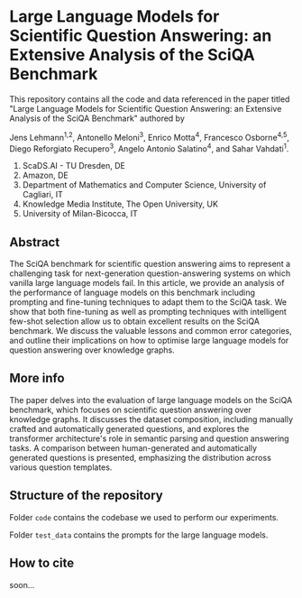 # Large Language Models for Scientific Question Answering: an Extensive Analysis of the SciQA Benchmark

This repository contains all the code and data referenced in the paper titled "Large Language Models for Scientific Question Answering: an Extensive Analysis of the SciQA Benchmark" authored by 

Jens Lehmann<sup>1,2</sup>, Antonello Meloni<sup>3</sup>, Enrico Motta<sup>4</sup>, Francesco Osborne<sup>4,5</sup>, Diego Reforgiato Recupero<sup>3</sup>, Angelo Antonio Salatino<sup>4</sup>, and Sahar Vahdati<sup>1</sup>.

1. ScaDS.AI - TU Dresden, DE
2. Amazon, DE 
3. Department of Mathematics and Computer Science, University of Cagliari, IT 
4. Knowledge Media Institute, The Open University, UK 
5. University of Milan-Bicocca, IT

## Abstract
The SciQA benchmark for scientific question answering aims to represent a challenging task for next-generation question-answering systems on which vanilla large language models fail. In this article, we provide an analysis of the performance of language models on this benchmark including prompting and fine-tuning techniques to adapt them to the SciQA task. We show that both fine-tuning as well as prompting techniques with intelligent few-shot selection allow us to obtain excellent results on the SciQA benchmark. We discuss the valuable lessons and common error categories, and outline their implications on how to optimise large language models for question answering over knowledge graphs.

## More info

The paper delves into the evaluation of large language models on the SciQA benchmark, which focuses on scientific question answering over knowledge graphs. It discusses the dataset composition, including manually crafted and automatically generated questions, and explores the transformer architecture's role in semantic parsing and question answering tasks. A comparison between human-generated and automatically generated questions is presented, emphasizing the distribution across various question templates. 

## Structure of the repository

Folder ```code``` contains the codebase we used to perform our experiments.

Folder ```test_data``` contains the prompts for the large language models.

## How to cite

soon...

